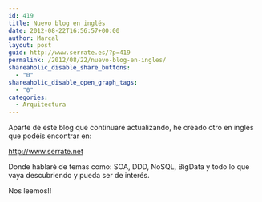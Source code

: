 ```yaml
---
id: 419
title: Nuevo blog en inglés
date: 2012-08-22T16:56:57+00:00
author: Marçal
layout: post
guid: http://www.serrate.es/?p=419
permalink: /2012/08/22/nuevo-blog-en-ingles/
shareaholic_disable_share_buttons:
  - "0"
shareaholic_disable_open_graph_tags:
  - "0"
categories:
  - Arquitectura
---
```

Aparte de este blog que continuaré actualizando, he creado otro en inglés que podéis encontrar en:

<http://www.serrate.net>

Donde hablaré de temas como: SOA, DDD, NoSQL, BigData y todo lo que vaya descubriendo y pueda ser de interés.

Nos leemos!!